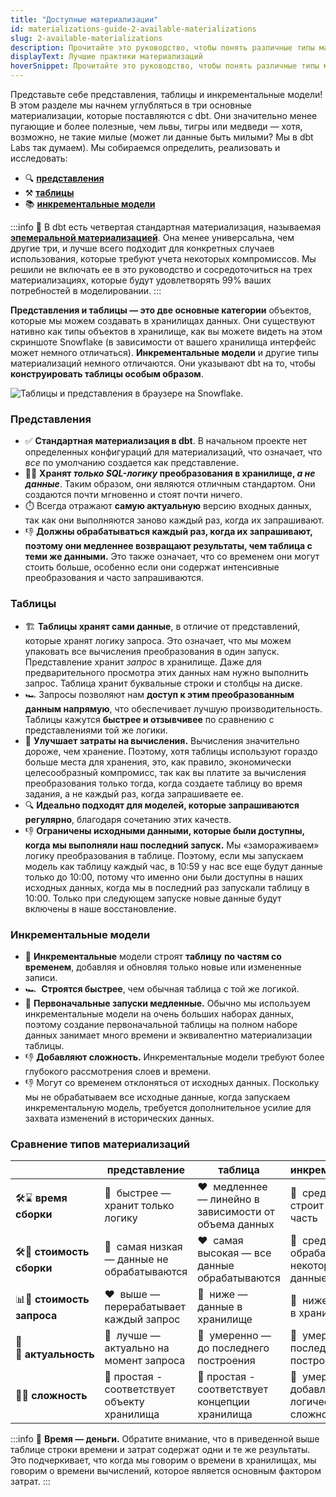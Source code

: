 ```yaml
---
title: "Доступные материализации"
id: materializations-guide-2-available-materializations
slug: 2-available-materializations
description: Прочитайте это руководство, чтобы понять различные типы материализаций, которые вы можете создать в dbt.
displayText: Лучшие практики материализаций
hoverSnippet: Прочитайте это руководство, чтобы понять различные типы материализаций, которые вы можете создать в dbt.
---
```


Представьте себе представления, таблицы и инкрементальные модели! В этом разделе мы начнем углубляться в три основные материализации, которые поставляются с dbt. Они значительно менее пугающие и более полезные, чем львы, тигры или медведи — хотя, возможно, не такие милые (может ли данные быть милыми? Мы в dbt Labs так думаем). Мы собираемся определить, реализовать и исследовать:

- 🔍 [**представления**](/docs/build/materializations#view)
- ⚒️ [**таблицы**](/docs/build/materializations#table)
- 📚 [**инкрементальные модели**](/docs/build/materializations#incremental)

:::info
👻 В dbt есть четвертая стандартная материализация, называемая [**эпемеральной материализацией**](/docs/build/materializations#ephemeral). Она менее универсальна, чем другие три, и лучше всего подходит для конкретных случаев использования, которые требуют учета некоторых компромиссов. Мы решили не включать ее в это руководство и сосредоточиться на трех материализациях, которые будут удовлетворять 99% ваших потребностей в моделировании.
:::

**Представления и таблицы — это две основные категории** объектов, которые мы можем создавать в хранилищах данных. Они существуют нативно как типы объектов в хранилище, как вы можете видеть на этом скриншоте Snowflake (в зависимости от вашего хранилища интерфейс может немного отличаться). **Инкрементальные модели** и другие типы материализаций немного отличаются. Они указывают dbt на то, чтобы **конструировать таблицы особым образом**.

![Таблицы и представления в браузере на Snowflake.](/img/best-practices/materializations/tables-and-views.png)

### Представления

- ✅ **Стандартная материализация в dbt**. В начальном проекте нет определенных конфигураций для материализаций, что означает, что _все_ по умолчанию создается как представление.
- 👩‍💻 **Хранят _только SQL-логику_ преобразования в хранилище, _а не данные_**. Таким образом, они являются отличным стандартом. Они создаются почти мгновенно и стоят почти ничего.
- ⏱️ Всегда отражают **самую актуальную** версию входных данных, так как они выполняются заново каждый раз, когда их запрашивают.
- 👎 **Должны обрабатываться каждый раз, когда их запрашивают, поэтому они медленнее возвращают результаты, чем таблица с теми же данными.** Это также означает, что со временем они могут стоить больше, особенно если они содержат интенсивные преобразования и часто запрашиваются.

### Таблицы

- 🏗️ **Таблицы хранят сами данные**, в отличие от представлений, которые хранят логику запроса. Это означает, что мы можем упаковать все вычисления преобразования в один запуск. Представление хранит _запрос_ в хранилище. Даже для предварительного просмотра этих данных нам нужно выполнить запрос. Таблица хранит буквальные строки и столбцы на диске.
- 🏎️ Запросы позволяют нам **доступ к этим преобразованным данным напрямую**, что обеспечивает лучшую производительность. Таблицы кажутся **быстрее и отзывчивее** по сравнению с представлениями той же логики.
- 💸 **Улучшает затраты на вычисления.** Вычисления значительно дороже, чем хранение. Поэтому, хотя таблицы используют гораздо больше места для хранения, это, как правило, экономически целесообразный компромисс, так как вы платите за вычисления преобразования только тогда, когда создаете таблицу во время задания, а не каждый раз, когда запрашиваете ее.
- 🔍 **Идеально подходят для моделей, которые запрашиваются регулярно**, благодаря сочетанию этих качеств.
- 👎 **Ограничены исходными данными, которые были доступны, когда мы выполняли наш последний запуск.** Мы «замораживаем» логику преобразования в таблице. Поэтому, если мы запускаем модель как таблицу каждый час, в 10:59 у нас все еще будут данные только до 10:00, потому что именно они были доступны в наших исходных данных, когда мы в последний раз запускали таблицу в 10:00. Только при следующем запуске новые данные будут включены в наше восстановление.

### Инкрементальные модели

- 🧱 **Инкрементальные** модели строят **таблицу** **по частям со временем**, добавляя и обновляя только новые или измененные записи.
- 🏎️  **Строятся быстрее**, чем обычная таблица с той же логикой.
- 🐢 **Первоначальные запуски медленные.** Обычно мы используем инкрементальные модели на очень больших наборах данных, поэтому создание первоначальной таблицы на полном наборе данных занимает много времени и эквивалентно материализации таблицы.
- 👎 **Добавляют сложность.** Инкрементальные модели требуют более глубокого рассмотрения слоев и времени.
- 👎 Могут со временем отклоняться от исходных данных. Поскольку мы не обрабатываем все исходные данные, когда запускаем инкрементальную модель, требуется дополнительное усилие для захвата изменений в исторических данных.

### Сравнение типов материализаций

|                      | представление                        | таблица                               | инкрементальная                        |
| -------------------- | ------------------------------------ | ------------------------------------- | -------------------------------------- |
| 🛠️⌛ **время сборки**  | 💚  быстрее — хранит только логику  | ❤️  медленнее — линейно в зависимости от объема данных | 💛  среднее — строит гибкую часть     |
| 🛠️💸 **стоимость сборки** | 💚  самая низкая — данные не обрабатываются | ❤️  самая высокая — все данные обрабатываются | 💛  средняя — обрабатываются некоторые данные |
| 📊💸 **стоимость запроса** | ❤️  выше — перерабатывает каждый запрос | 💚  ниже — данные в хранилище         | 💚  ниже — данные в хранилище         |
| 🍅🌱 **актуальность**   | 💚  лучше — актуально на момент запроса | 💛  умеренно — до последнего построения | 💛  умеренно — до последнего построения |
| 🧠🤔 **сложность**  | 💚 простая - соответствует объекту хранилища | 💚 простая - соответствует концепции хранилища | 💛  умеренная - добавляет логическую сложность |

:::info
🔑 **Время — деньги.** Обратите внимание, что в приведенной выше таблице строки времени и затрат содержат одни и те же результаты. Это подчеркивает, что когда мы говорим о времени в хранилищах, мы говорим о времени вычислений, которое является основным фактором затрат.
:::